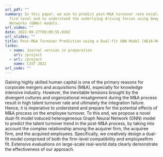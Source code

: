 ```yaml
---
url_pdf: ""
summary: In this paper, we aim to predict post-M&A turnover rate escalation at
  firm level and to understand the underlying driving forces using Deep Neural
  Networks (GNNs) models.
url_video: ""
date: 2022-08-27T09:09:55.030Z
url_slides: ""
title: Post-M&A Turnover Prediction using a Dual-fit GNN Model [AE16-MADA]
links:
  - name: Journal version in preparation
    url: /project
  - url: /project
    name: CIST 2022
url_code: ""
---
```

Gaining highly skilled human capital is one of the primary reasons for corporate mergers and acquisitions (M&A), especially for knowledge intensive industry. However, the inevitable tensions brought by the divergent cultures and organizational misalignment during the M&A process result in high talent turnover rate and ultimately the integration failure. Hence, it is imperative to understand and prepare for the potential effects of M&A process on the employee turnover. To this end, we propose a novel dual-fit model induced heterogeneous Graph Neural Network (GNN) model to predict the talent turnover trend in the post-M&A process, by taking into account the complex relationship among the acquirer firm, the acquiree firm, and the acquired employees. Specifically, we creatively design a dual-fit model comprised of both the firm-level compatibility and employeefirm fit. Extensive evaluations on large-scale real-world data clearly demonstrate the effectiveness of our approach.